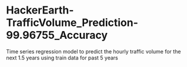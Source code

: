 # HackerEarth-TrafficVolume_Prediction-99.96755_Accuracy
Time series regression model to predict the hourly traffic volume for the next 1.5 years using train data for past 5 years
